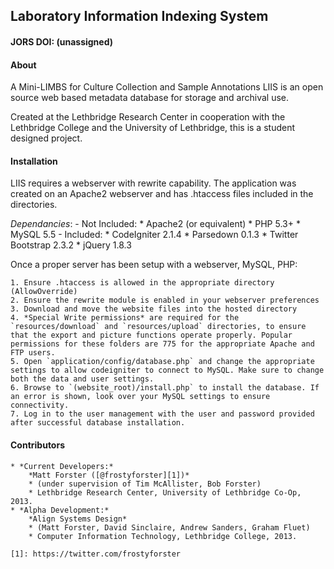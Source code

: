 ## Laboratory Information Indexing System

#### JORS DOI: (unassigned)

#### About

A Mini-LIMBS for Culture Collection and Sample Annotations
LIIS is an open source web based metadata database for storage and archival use.

Created at the Lethbridge Research Center in cooperation with the Lethbridge College and the University of Lethbridge, this is a student designed project.


#### Installation

LIIS requires a webserver with rewrite capability. The application was created on an Apache2 webserver and has .htaccess files included in the directories.

*Dependancies*:
	- Not Included:
		* Apache2 (or equivalent) 
		* PHP 5.3+
		* MySQL 5.5
	- Included:
		* CodeIgniter 2.1.4 
		* Parsedown 0.1.3
		* Twitter Bootstrap 2.3.2
		* jQuery 1.8.3

Once a proper server has been setup with a webserver, MySQL, PHP:

	1. Ensure .htaccess is allowed in the appropriate directory (AllowOverride)
	2. Ensure the rewrite module is enabled in your webserver preferences
	3. Download and move the website files into the hosted directory
	4. *Special Write permissions* are required for the `resources/download` and `resources/upload` directories, to ensure that the export and picture functions operate properly. Popular permissions for these folders are 775 for the appropriate Apache and FTP users.
	5. Open `application/config/database.php` and change the appropriate settings to allow codeigniter to connect to MySQL. Make sure to change both the data and user settings.
	6. Browse to `(website_root)/install.php` to install the database. If an error is shown, look over your MySQL settings to ensure connectivity.
	7. Log in to the user management with the user and password provided after successful database installation.

#### Contributors

	* *Current Developers:*
		*Matt Forster ([@frostyforster][1])*
		* (under supervision of Tim McAllister, Bob Forster)
		* Lethbridge Research Center, University of Lethbridge Co-Op, 2013.
	* *Alpha Development:*
		*Align Systems Design*
		* (Matt Forster, David Sinclaire, Andrew Sanders, Graham Fluet)
		* Computer Information Technology, Lethbridge College, 2013.

	[1]: https://twitter.com/frostyforster
